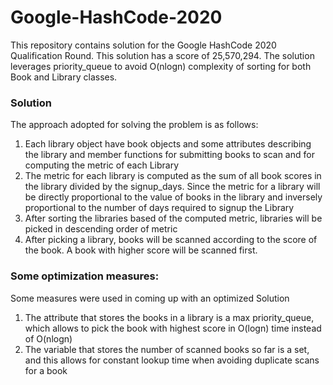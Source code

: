 # Google-HashCode-2020
This repository contains solution for the Google HashCode 2020 Qualification Round. This solution has a score of 25,570,294.
The solution leverages priority_queue to avoid O(nlogn) complexity of sorting for both Book and Library classes.

### Solution
The approach adopted for solving the problem is as follows:
1. Each library object have book objects and some attributes describing the library and member functions for submitting books to scan and for computing the metric of each Library
2. The metric for each library is computed as the sum of all book scores in the library divided by the signup_days. Since the metric for a library will be directly proportional to the value of books in the library and inversely proportional to the number of days required to signup the Library
3. After sorting the libraries based of the computed metric, libraries will be picked in descending order of metric
4. After picking a library, books will be scanned according to the score of the book. A book with higher score will be scanned first.

### Some optimization measures:
Some measures were used in coming up with an optimized Solution
1. The attribute that stores the books in a library is a max priority_queue, which allows to pick the book with highest score in O(logn) time instead of O(nlogn)
2. The variable that stores the number of scanned books so far is a set, and this allows for constant lookup time when avoiding duplicate scans for a book
